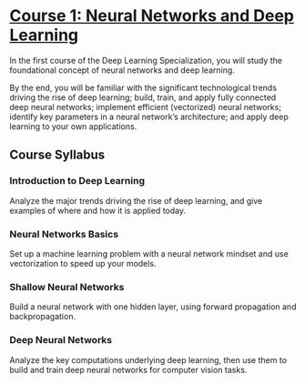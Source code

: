 # [Course 1: Neural Networks and Deep Learning](https://www.coursera.org/learn/neural-networks-deep-learning)
In the first course of the Deep Learning Specialization, you will study the foundational concept of neural networks and deep learning. 

By the end, you will be familiar with the significant technological trends driving the rise of deep learning; build, train, and apply fully connected deep neural networks; implement efficient (vectorized) neural networks; identify key parameters in a neural network’s architecture; and apply deep learning to your own applications.

## Course Syllabus
### Introduction to Deep Learning
  Analyze the major trends driving the rise of deep learning, and give examples of where and how it is applied today.
### Neural Networks Basics
Set up a machine learning problem with a neural network mindset and use vectorization to speed up your models.
### Shallow Neural Networks
Build a neural network with one hidden layer, using forward propagation and backpropagation.
### Deep Neural Networks
Analyze the key computations underlying deep learning, then use them to build and train deep neural networks for computer vision tasks.
 


